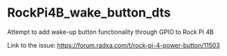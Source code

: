 # RockPi4B_wake_button_dts
Attempt to add wake-up button functionality through GPIO to Rock Pi 4B

Link to the issue: https://forum.radxa.com/t/rock-pi-4-power-button/11503
